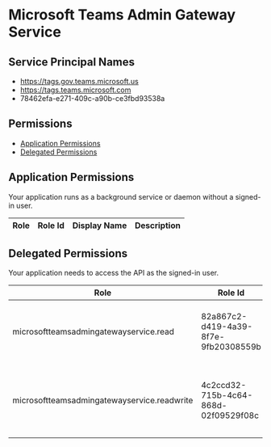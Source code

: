 # Microsoft Teams Admin Gateway Service
## Service Principal Names
- https://tags.gov.teams.microsoft.us
- https://tags.teams.microsoft.com
- 78462efa-e271-409c-a90b-ce3fbd93538a

 ## Permissions
- [Application Permissions](#application-permissions)
- [Delegated Permissions](#delegated-permissions)

## Application Permissions
Your application runs as a background service or daemon without a signed-in user.

| Role | Role Id | Display Name | Description |
|---|---|---|---|

## Delegated Permissions
Your application needs to access the API as the signed-in user. 

| Role | Role Id | Display Name | Description |
|---|---|---|---|
| microsoftteamsadmingatewayservice.read | 82a867c2-d419-4a39-8f7e-9fb20308559b | microsoftteamsadmingatewayservice.read | gives read access to Teams Admin Gateway Service |
| microsoftteamsadmingatewayservice.readwrite | 4c2ccd32-715b-4c64-868d-02f09529f08c | MicrosoftTeamsAdminGatewayService.ReadWrite | gives read-write access to Teams Admin Gateway Service |

